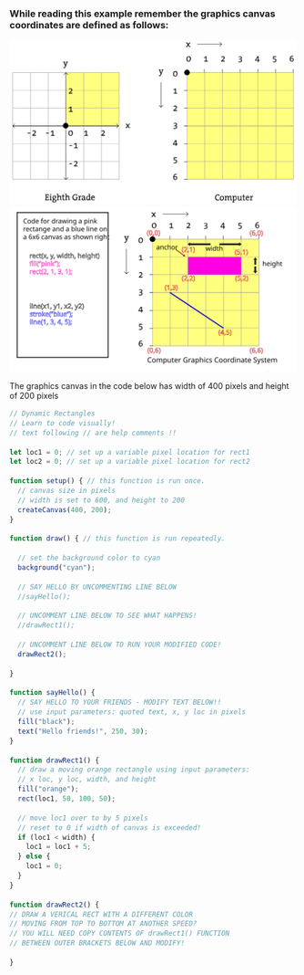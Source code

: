 ### While reading this example remember the graphics canvas coordinates are defined as follows:

![alt text](canvas_coords.svg)
![alt text](graphics_coords.svg)

The graphics canvas in the code below has width of 400 pixels and height of 200 pixels
```javascript
// Dynamic Rectangles
// Learn to code visually!
// text following // are help comments !!

let loc1 = 0; // set up a variable pixel location for rect1
let loc2 = 0; // set up a variable pixel location for rect2

function setup() { // this function is run once.   
  // canvas size in pixels
  // width is set to 600, and height to 200
  createCanvas(400, 200);
}

function draw() { // this function is run repeatedly.  

  // set the background color to cyan
  background("cyan");
  
  // SAY HELLO BY UNCOMMENTING LINE BELOW
  //sayHello();

  // UNCOMMENT LINE BELOW TO SEE WHAT HAPPENS!
  //drawRect1();
  
  // UNCOMMENT LINE BELOW TO RUN YOUR MODIFIED CODE!
  drawRect2();
  
}

function sayHello() {
  // SAY HELLO TO YOUR FRIENDS - MODIFY TEXT BELOW!! 
  // use input parameters: quoted text, x, y loc in pixels
  fill("black");
  text("Hello friends!", 250, 30);  
}

function drawRect1() {
  // draw a moving orange rectangle using input parameters:
  // x loc, y loc, width, and height 
  fill("orange");
  rect(loc1, 50, 100, 50);

  // move loc1 over to by 5 pixels
  // reset to 0 if width of canvas is exceeded!
  if (loc1 < width) {
    loc1 = loc1 + 5;
  } else {
    loc1 = 0;
  }  
}

function drawRect2() {
// DRAW A VERICAL RECT WITH A DIFFERENT COLOR
// MOVING FROM TOP TO BOTTOM AT ANOTHER SPEED?
// YOU WILL NEED COPY CONTENTS OF drawRect1() FUNCTION 
// BETWEEN OUTER BRACKETS BELOW AND MODIFY!

}
```